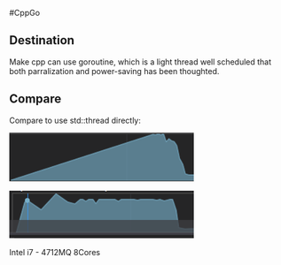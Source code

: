 #CppGo

## Destination

Make cpp can use goroutine, which is a light thread well scheduled that both parralization and power-saving has been thoughted.

## Compare

Compare to use std::thread directly:

![std::thread * 30](1.png)  

![go::gocommit * 30](2.png)

Intel i7 - 4712MQ 8Cores